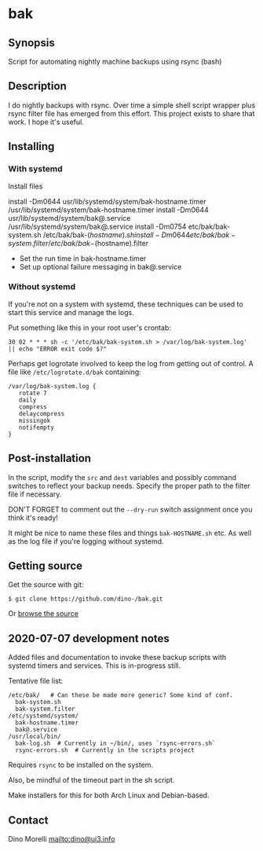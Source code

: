 # bak


## Synopsis

Script for automating nightly machine backups using rsync (bash)


## Description

I do nightly backups with rsync. Over time a simple shell script wrapper plus
rsync filter file has emerged from this effort. This project exists to share
that work. I hope it's useful.


## Installing

### With systemd

Install files

install -Dm0644 usr/lib/systemd/system/bak-hostname.timer /usr/lib/systemd/system/bak-hostname.timer
install -Dm0644 usr/lib/systemd/system/bak@.service /usr/lib/systemd/system/bak@.service
install -Dm0754 etc/bak/bak-system.sh /etc/bak/bak-$(hostname).sh
install -Dm0644 etc/bak/bak-system.filter /etc/bak/bak-$(hostname).filter

- Set the run time in bak-hostname.timer
- Set up optional failure messaging in bak@.service

### Without systemd

If you're not on a system with systemd, these techniques can be used to start
this service and manage the logs.

Put something like this in your root user's crontab:

    30 02 * * * sh -c '/etc/bak/bak-system.sh > /var/log/bak-system.log' || echo "ERROR exit code $?"

Perhaps get logrotate involved to keep the log from getting out of control. A
file like `/etc/logrotate.d/bak` containing:

    /var/log/bak-system.log {
       rotate 7
       daily
       compress
       delaycompress
       missingok
       notifempty
    }


## Post-installation

In the script, modify the `src` and `dest` variables and possibly command
switches to reflect your backup needs. Specify the proper path to the filter
file if necessary.

DON'T FORGET to comment out the `--dry-run` switch assignment once you think
it's ready!

It might be nice to name these files and things `bak-HOSTNAME.sh` etc. As well
as the log file if you're logging without systemd.


## Getting source

Get the source with git:

    $ git clone https://github.com/dino-/bak.git

Or [browse the source](https://github.com/dino-/scripts)


## 2020-07-07 development notes

Added files and documentation to invoke these backup scripts with systemd
timers and services. This is in-progress still.

Tentative file list:

    /etc/bak/   # Can these be made more generic? Some kind of conf.
      bak-system.sh
      bak-system.filter
    /etc/systemd/system/
      bak-hostname.timer
      bak@.service
    /usr/local/bin/
      bak-log.sh  # Currently in ~/bin/, uses `rsync-errors.sh`
      rsync-errors.sh  # Currently in the scripts project

Requires `rsync` to be installed on the system.

Also, be mindful of the timeout part in the sh script.

Make installers for this for both Arch Linux and Debian-based.


## Contact

Dino Morelli <mailto:dino@ui3.info>
